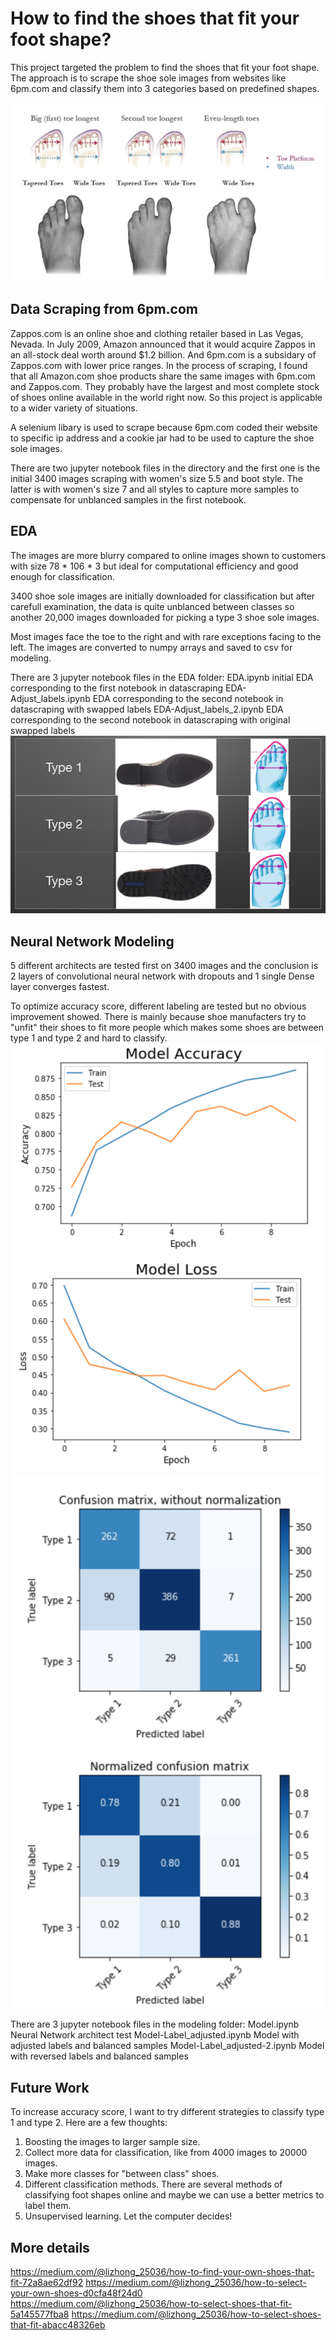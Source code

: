 # How to find the shoes that fit your foot shape?

This project targeted the problem to find the shoes that fit your foot shape. The approach is to scrape the shoe sole images from websites like 6pm.com and classify them into 3 categories based on predefined shapes.

![Why we need shoes that fit](https://github.com/cresole/Shoe_classification/blob/master/05_Assets/Why_do_we_need_shoes_that_fit.png)

## Data Scraping from 6pm.com
Zappos.com is an online shoe and clothing retailer based in Las Vegas, Nevada. In July 2009, Amazon announced that it would acquire Zappos in an all-stock deal worth around $1.2 billion. And 6pm.com is a subsidary of Zappos.com with lower price ranges. In the process of scraping, I found that all Amazon.com shoe products share the same images with 6pm.com and Zappos.com. They probably have the largest and most complete stock of shoes online available in the world right now. So this project is applicable to a wider variety of situations. 

A selenium libary is used to scrape because 6pm.com coded their website to specific ip address and a cookie jar had to be used to capture the shoe sole images. 

There are two jupyter notebook files in the directory and the first one is the initial 3400 images scraping with women's size 5.5 and boot style. The latter is with women's size 7 and all styles to capture more samples to compensate for unblanced samples in the first notebook.


## EDA
The images are more blurry compared to online images shown to customers with size 78 * 106 * 3 but ideal for computational efficiency and good enough for classification.

3400 shoe sole images are initially downloaded for classification but after carefull examination, the data 
is quite unblanced between classes so another 20,000 images downloaded for picking a type 3 shoe sole images. 

Most images face the toe to the right and with rare exceptions facing to the left. The images are converted to numpy arrays and saved to csv for modeling. 

There are 3 jupyter notebook files in the EDA folder:
                EDA.ipynb             initial EDA corresponding to the first notebook in datascraping
  EDA-Adjust_labels.ipynb	          EDA corresponding to the second notebook in datascraping with swapped labels
EDA-Adjust_labels_2.ipynb	          EDA corresponding to the second notebook in datascraping with original swapped labels
![Shoe_type_and_foot_shape_relation](https://github.com/cresole/Shoe_classification/blob/master/05_Assets/Shoe_type_and_foot_shape_relation.png)


## Neural Network Modeling
5 different architects are tested first on 3400 images and the conclusion is 2 layers of convolutional neural network with dropouts and 1 single Dense layer converges fastest. 

To optimize accuracy score, different labeling are tested but no obvious improvement showed. There is mainly because shoe manufacters try to "unfit" their shoes to fit more people which makes some shoes are between type 1 and type 2 and hard to classify.  
![Accuracy_Plot](https://github.com/cresole/Shoe_classification/blob/master/05_Assets/Accuracy_Model_3_adjust.png)
![Loss_Plot](https://github.com/cresole/Shoe_classification/blob/master/05_Assets/Loss_Model_3_adjust.png)
![Confusion Matrix](https://github.com/cresole/Shoe_classification/blob/master/05_Assets/CM_Model_3_adjust.png)

There are 3 jupyter notebook files in the modeling folder:
Model.ipynb       Neural Network architect test
Model-Label_adjusted.ipynb      Model with adjusted labels and balanced samples
Model-Label_adjusted-2.ipynb    Model with reversed labels and balanced samples


## Future Work
To increase accuracy score, I want to try different strategies to classify type 1 and type 2. Here are a few thoughts:
1. Boosting the images to larger sample size.
2. Collect more data for classification, like from 4000 images to 20000 images.
3. Make more classes for "between class" shoes.
4. Different classification methods. There are several methods of classifying foot shapes online and maybe we can use a better metrics to label them.
5. Unsupervised learning. Let the computer decides!

## More details
https://medium.com/@lizhong_25036/how-to-find-your-own-shoes-that-fit-72a8ae62df92
https://medium.com/@lizhong_25036/how-to-select-your-own-shoes-d0cfa48f24d0
https://medium.com/@lizhong_25036/how-to-select-shoes-that-fit-5a145577fba8
https://medium.com/@lizhong_25036/how-to-select-shoes-that-fit-abacc48326eb


